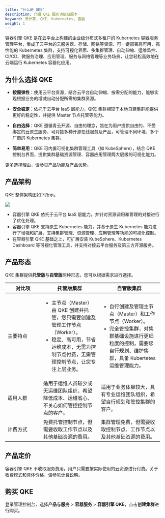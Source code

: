 ```yaml
---
title: "什么是 QKE"
description: 介绍 QKE 服务功能及版本
keyword: 云计算, QKE, Kubernetes, 容器
weight: 1
---
```


容器引擎 QKE 是在云平台上构建的企业级分布式多租户的 Kubernetes 容器服务管理平台，集成了云平台的云服务器、存储、网络等资源，可一键部署高可用、高性能的 Kubernetes 集群，支持可视化界面、多集群管理、自动伸缩、运维监控、CI/CD、微服务治理、应用管理、服务与网络管理等业务场景，让您轻松高效地在云端运行 Kubernetes 容器化应用。

## 为什么选择 QKE

- **按需弹性**：使用云平台资源，结合云平台自动伸缩、按需分配的能力，能够实现根据业务的增减自动分配所需的集群资源。

- **安全稳定**：依托于云平台 IaaS 层能力，QKE 集群相较于本地自建集群能提供更好的稳定性，并提供 Master 节点托管等能力。

- **自由选择**：QKE 遵循青云开源、自由的理念，旨在为用户提供自由的、不受绑定的云原生服务，可对接多种开源在线服务及产品，可管理不同环境、多个厂商的 Kubernetes 集群。

- **简单易用**：QKE 可内置可视化集群管理工具（如 KubeSphere），结合 QKE 控制台界面，提供集群基础资源管理、容器应用管理两大层级的可视化能力。

更多选择理由，请参见[产品功能](../function/)及[产品优势](../advantage/)。

## 产品架构

QKE 整体架构图如下所示。

![](../../_images/qke_structure.svg)

- 容器引擎 QKE 依托于云平台 IaaS 层能力，并针对资源调用和管理的对接进行了优化处理。
- 容器引擎 QKE 支持原生 Kubernetes 能力，并基于原生 Kubernetes 能力进行了增强和扩展，支持集群管理、资源管理、应用管理等功能的可视化控制。
- 在容器引擎 QKE 基础之上，可扩展安装 KubeSphere、Kubernetes Dashboard 等可视化管理工具，并支持对接云平台服务及第三方开源服务。

## 产品形态

QKE 集群提供**托管版**与**自管版**两种形态，您可以根据需求进行选择。


| <span style="display:inline-block;width:100px">对比项</span> | 托管版集群 | 自管版集群 |
| ---------------------------- | ------------ | ------------------ |
| 主要特点                     | <ul><li> 主节点（Master）由 QKE 创建并托管，您只需要创建及管理工作节点（Worker）。</li> <li> 稳定、高可用，节省运维成本，无需为控制节点付费，无需管理控制节点，让您专注上层业务。</li> </ul> | <ul><li> 自行创建及管理主节点（Master）和工作节点（Worker）。</li> <li> 完全管控集群，对集群基础设施进行更细粒度的控制，需要您自行规划、维护集群，具备 Kubertetes 运维管理能力。</li> </ul> |
| 适用人群                     | 适用于运维人员较少或无运维团队组织，希望降低成本、运维省心、不关心如何管控控制节点的客户。 | 适用于业务体量较大，具有专业运维团队组织，希望自行规划和管控集群的客户。 |
| 计费方式                     | 免费托管控制节点，但需要收取工作节点以及其他基础资源的费用。 | 集群管理免费，但需要收取控制节点、工作节点以及其他基础资源的费用。 |

## 产品定价

容器引擎 QKE 不收取服务费用，用户只需要按实际使用的云资源进行付费。关于收费模式和具体价格，请参见[计费说明](../../billing/bill_des/)。

## 购买 QKE

登录管理控制台，选择**产品与服务** > **容器服务** > **容器引擎 QKE**，点击**创建集群**进行购买。

